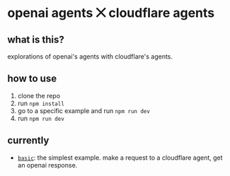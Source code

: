 # openai agents ⨉ cloudflare agents

## what is this?

explorations of openai's agents with cloudflare's agents.

## how to use

1. clone the repo
2. run `npm install`
3. go to a specific example and run `npm run dev`
4. run `npm run dev`

## currently

- [`basic`](/examples/basic/): the simplest example. make a request to a cloudflare agent, get an openai response.
